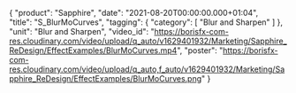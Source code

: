 {
   "product": "Sapphire",
   "date": "2021-08-20T00:00:00.000+01:04",  
   "title": "S_BlurMoCurves",
   "tagging": {
   "category": [
      "Blur and Sharpen"
    ]
   },
   "unit": "Blur and Sharpen",
   "video_id": "https://borisfx-com-res.cloudinary.com/video/upload/q_auto/v1629401932/Marketing/Sapphire_ReDesign/EffectExamples/BlurMoCurves.mp4",
   "poster": "https://borisfx-com-res.cloudinary.com/video/upload/q_auto,f_auto/v1629401932/Marketing/Sapphire_ReDesign/EffectExamples/BlurMoCurves.png"
}